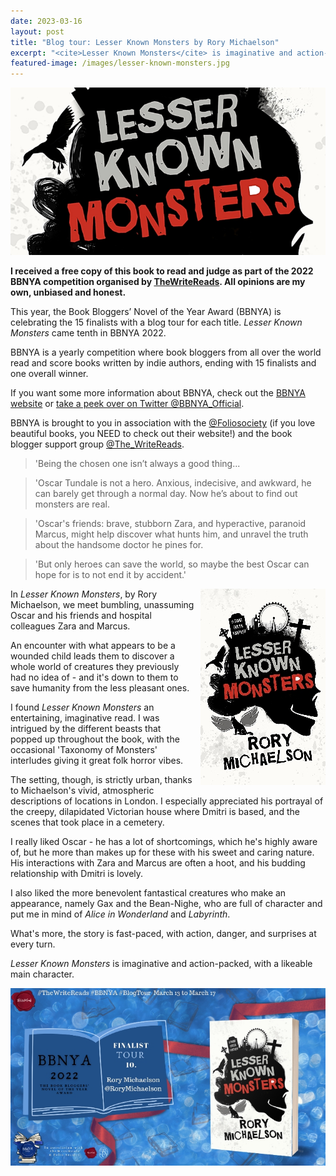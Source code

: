 ```yaml
---
date: 2023-03-16
layout: post
title: "Blog tour: Lesser Known Monsters by Rory Michaelson"
excerpt: "<cite>Lesser Known Monsters</cite> is imaginative and action-packed, with a likeable main character."
featured-image: /images/lesser-known-monsters.jpg
---
```


![Lesser Known Monsters blog tour banner](/images/lesser-known-monsters.jpg)

**I received a free copy of this book to read and judge as part of the 2022 BBNYA competition organised by [TheWriteReads](https://www.thewritereads.com/). All opinions are my own, unbiased and honest.**

This year, the Book Bloggers’ Novel of the Year Award (BBNYA) is celebrating the 15 finalists with a blog tour for each title. <cite>Lesser Known Monsters</cite> came tenth in BBNYA 2022.

BBNYA is a yearly competition where book bloggers from all over the world read and score books written by indie authors, ending with 15 finalists and one overall winner.

If you want some more information about BBNYA, check out the [BBNYA website](https://www.bbnya.com/) or [take a peek over on Twitter @BBNYA_Official](https://twitter.com/bbnya_official/).

BBNYA is brought to you in association with the [@Foliosociety](https://twitter.com/foliosociety/) (if you love beautiful books, you NEED to check out their website!) and the book blogger support group [@The_WriteReads](https://twitter.com/the_writereads/).

> 'Being the chosen one isn’t always a good thing...

> 'Oscar Tundale is not a hero. Anxious, indecisive, and awkward, he can barely get through a normal day. Now he’s about to find out monsters are real.

> 'Oscar's friends: brave, stubborn Zara, and hyperactive, paranoid Marcus, might help discover what hunts him, and unravel the truth about the handsome doctor he pines for.

> 'But only heroes can save the world, so maybe the best Oscar can hope for is to not end it by accident.'

<img src="/images/lesser-known-monsters-200.jpg" alt="Lesser Known Monsters" style="float: right; margin-bottom: 10px; margin-left: 10px;">

In <cite>Lesser Known Monsters</cite>, by Rory Michaelson, we meet bumbling, unassuming Oscar and his friends and hospital colleagues Zara and Marcus.

An encounter with what appears to be a wounded child leads them to discover a whole world of creatures they previously had no idea of - and it's down to them to save humanity from the less pleasant ones.

I found <cite>Lesser Known Monsters</cite> an entertaining, imaginative read. I was intrigued by the different beasts that popped up throughout the book, with the occasional 'Taxonomy of Monsters' interludes giving it great folk horror vibes.

The setting, though, is strictly urban, thanks to Michaelson's vivid, atmospheric descriptions of locations in London. I especially appreciated his portrayal of the creepy, dilapidated Victorian house where Dmitri is based, and the scenes that took place in a cemetery.

I really liked Oscar - he has a lot of shortcomings, which he's highly aware of, but he more than makes up for these with his sweet and caring nature. His interactions with Zara and Marcus are often a hoot, and his budding relationship with Dmitri is lovely.

I also liked the more benevolent fantastical creatures who make an appearance, namely Gax and the Bean-Nighe, who are full of character and put me in mind of <cite>Alice in Wonderland</cite> and <cite>Labyrinth</cite>.

What's more, the story is fast-paced, with action, danger, and surprises at every turn. 

<cite>Lesser Known Monsters</cite> is imaginative and action-packed, with a likeable main character.

![Lesser Known Monsters blog tour banner](/images/lesser-known-monsters-banner.jpg)